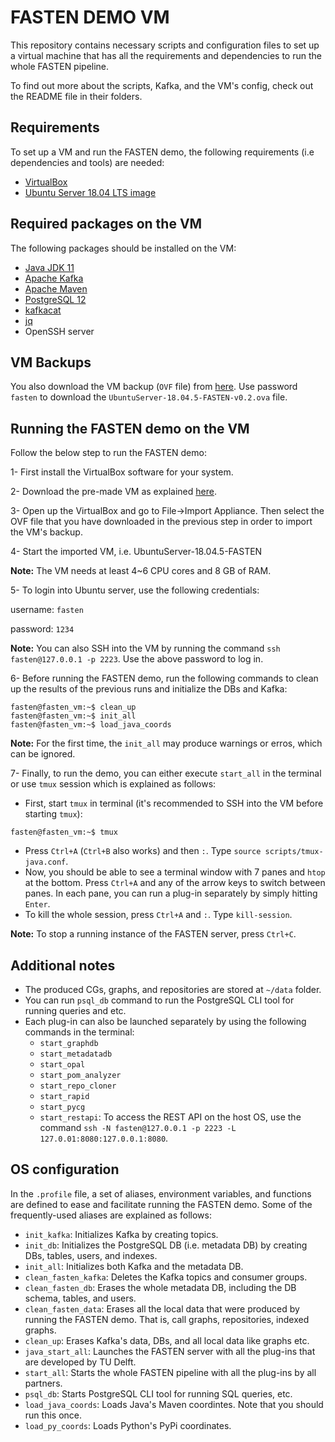 # FASTEN DEMO VM

This repository contains necessary scripts and configuration files to set up a virtual machine that has all the requirements and dependencies to run the whole FASTEN pipeline.

To find out more about the scripts, Kafka, and the VM's config, check out the README file in their folders.

## Requirements 
To set up a VM and run the FASTEN demo, the following requirements (i.e dependencies and tools) are needed:

- [VirtualBox](https://www.virtualbox.org/) 
- [Ubuntu Server 18.04 LTS image](https://releases.ubuntu.com/18.04/)

## Required packages on the VM
The following packages should be installed on the VM:
- [Java JDK 11](https://www.oracle.com/technetwork/java/javase/downloads/jdk11-downloads-5066655.html)
- [Apache Kafka](https://kafka.apache.org/downloads.html)
- [Apache Maven](http://maven.apache.org/install.html)
- [PostgreSQL 12](https://www.postgresql.org/download)
- [kafkacat](https://github.com/edenhill/kafkacat)
- [jq](https://stedolan.github.io/jq/download/) 
- OpenSSH server

## VM Backups
You also download the VM backup (`OVF` file) from [here](https://surfdrive.surf.nl/files/index.php/s/5V8ElLjg5zQmzDY). Use password `fasten` to download the `UbuntuServer-18.04.5-FASTEN-v0.2.ova` file.

## Running the FASTEN demo on the VM
Follow the below step to run the FASTEN demo:

1- First install the VirtualBox software for your system. 

2- Download the pre-made VM as explained [here](#VM-Backups).

3- Open up the VirtualBox and go to File->Import Appliance. Then select the OVF file that you have downloaded in the previous step in order to import the VM's backup.

4- Start the imported VM, i.e. UbuntuServer-18.04.5-FASTEN

**Note:** The VM needs at least 4~6 CPU cores and 8 GB of RAM.

5- To login into Ubuntu server, use the following credentials:

username: `fasten`

password: `1234`

**Note:** You can also SSH into the VM by running the command `ssh fasten@127.0.0.1 -p 2223`. Use the above password to log in.

6- Before running the FASTEN demo, run the following commands to clean up the results of the previous runs and initialize the DBs and Kafka:

```
fasten@fasten_vm:~$ clean_up
fasten@fasten_vm:~$ init_all
fasten@fasten_vm:~$ load_java_coords
```

**Note:** For the first time, the `init_all` may produce warnings or erros, which can be ignored.

7- Finally, to run the demo, you can either execute `start_all` in the terminal or use `tmux` session which is explained as follows:
   
   - First, start `tmux` in terminal (it's recommended to SSH into the VM before starting `tmux`):
```
fasten@fasten_vm:~$ tmux
```
   - Press `Ctrl+A` (`Ctrl+B` also works) and then `:`. Type `source scripts/tmux-java.conf`.
   - Now, you should be able to see a terminal window with 7 panes and `htop` at the bottom. 
   Press `Ctrl+A` and any of the arrow keys to switch between panes. 
   In each pane, you can run a plug-in separately by simply hitting `Enter`.
   - To kill the whole session, press `Ctrl+A` and `:`. Type `kill-session`.

**Note:** To stop a running instance of the FASTEN server, press `Ctrl+C`.

## Additional notes
- The produced CGs, graphs, and repositories are stored at `~/data` folder.
- You can run `psql_db` command to run the PostgreSQL CLI tool for running queries and etc.
- Each plug-in can also be launched separately by using the following commands in the terminal:
    - `start_graphdb`
    - `start_metadatadb`
    - `start_opal`
    - `start_pom_analyzer`
    - `start_repo_cloner`
    - `start_rapid`
    - `start_pycg`
    - `start_restapi`: To access the REST API on the host OS, use the command `ssh -N fasten@127.0.0.1 -p 2223 -L 127.0.01:8080:127.0.0.1:8080`.

## OS configuration
In the `.profile` file, a set of aliases, environment variables, and functions are defined to ease and facilitate running the FASTEN demo. Some of the frequently-used aliases are explained as follows:

- `init_kafka`: Initializes Kafka by creating topics.
- `init_db`: Initializes the PostgreSQL DB (i.e. metadata DB) by creating DBs, tables, users, and indexes.
- `init_all`: Initializes both Kafka and the metadata DB.
- `clean_fasten_kafka`: Deletes the Kafka topics and consumer groups.
- `clean_fasten_db`: Erases the whole metadata DB, including the DB schema, tables, and users.
- `clean_fasten_data`: Erases all the local data that were produced by running the FASTEN demo. That is, call graphs, repositories, indexed graphs.
- `clean_up`: Erases Kafka's data, DBs, and all local data like graphs etc.
- `java_start_all`: Launches the FASTEN server with all the plug-ins that are developed by TU Delft.
- `start_all`: Starts the whole FASTEN pipeline with all the plug-ins by all partners.
- `psql_db`: Starts PostgreSQL CLI tool for running SQL queries, etc.
- `load_java_coords`: Loads Java's Maven coordintes. Note that you should run this once.
- `load_py_coords`: Loads Python's PyPi coordinates.
